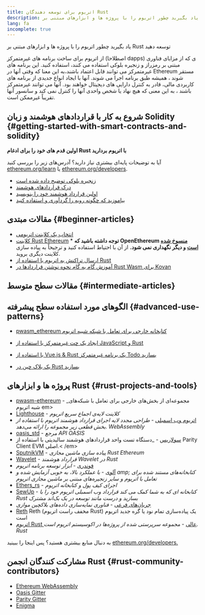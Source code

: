 ```yaml
---
title: اتریوم برای توسعه دهندگان Rust
description: یاد بگیرید چطور اتریوم را با پروژه ها و ابزارهای مبتنی بر rust توسعه دهید
lang: fa
incomplete: true
---
```


<FeaturedText>یاد بگیرید چطور اتریوم را با پروژه ها و ابزارهای مبتنی بر Rust توسعه دهید</FeaturedText>

از اتریوم برای ساخت برنامه های غیرمتمرکز (اصطلاحا dapps) ی که از مزایای فناوری مبتنی بر رمزراز و زنجیره بلوکی استفاده می کنند، استفاده کنید. این برنامه های غیرمتمرکز می توانند قابل اعتماد باشند،به این معنا که وقتی آنها در Ethereum مستقر شوند ، همیشه طبق برنامه اجرا می شوند. آنها با ایجاد انواع جدیدی از برنامه های کاربردی مالی، قادر به کنترل دارایی های دیجیتال خواهند بود. آنها می توانند غیرمتمرکز باشند ، به این معنی که هیچ نهاد یا شخص واحدی آنها را کنترل نمی کند و سانسور آنها تقریباً غیرممکن است.

## شروع به کار با قراردادهای هوشمند و زبان Solidity {#getting-started-with-smart-contracts-and-solidity}

**اولین قدم های خود را برای ادغام Rust با اتریوم بردارید**

آیا به توضیحات پایه‌ای بیشتری نیاز دارید؟ آدرس‌های زیر را بررسی کنید [ethereum.org/learn](/learn/) یا [ethereum.org/developers](/developers/).

- [زنجیره بلوکی توضیح داده شده است](https://kauri.io/article/d55684513211466da7f8cc03987607d5/blockchain-explained)
- [درک قراردادهای هوشمند](https://kauri.io/article/e4f66c6079e74a4a9b532148d3158188/ethereum-101-part-5-the-smart-contract)
- [اولین قرارداد هوشمند خود را بنویسید](https://kauri.io/article/124b7db1d0cf4f47b414f8b13c9d66e2/remix-ide-your-first-smart-contract)
- [بیاموزید که چگونه رویه را گردآوری و استفاده کنید](https://kauri.io/article/973c5f54c4434bb1b0160cff8c695369/understanding-smart-contract-compilation-and-deployment)

## مقالات مبتدی {#beginner-articles}

- [انتخاب یک کلاینت اتریومی](https://www.trufflesuite.com/docs/truffle/reference/choosing-an-ethereum-client)
- [کلاینت Rust Ethereum](https://openethereum.github.io/) \* **توجه داشته باشید که OpenEthereum [منسوخ شده است](https://medium.com/openethereum/gnosis-joins-erigon-forerly-turbo-geth-to-release-next-gen-ethereum-client-c6708dd06dd) و دیگر نگهداری نمی شود.** از آن با احتیاط استفاده کنید و ترجیحاً به پیاده سازی کلاینت دیگری بروید.
- [ارسال تراکنش به اتریوم با استفاده از Rust](https://kauri.io/#collections/A%20Hackathon%20Survival%20Guide/sending-ethereum-transactions-with-rust/)
- [آموزش گام به گام نحوه نوشتن قراردادها در Rust Wasm برای Kovan](https://github.com/paritytech/pwasm-tutorial)

## مقالات سطح متوسط {#intermediate-articles}

## الگوهای مورد استفاده سطح پیشرفته {#advanced-use-patterns}

- [pwasm_ethereum کتابخانه خارجی برای تعامل با شبکه شبیه اتریوم](https://github.com/openethereum/pwasm-ethereum)
- [ایجاد یک چت غیرمتمرکز با استفاده از JavaScript و Rust](https://medium.com/perlin-network/build-a-decentralized-chat-using-javascript-rust-webassembly-c775f8484b52)
- [با استفاده از Vue.js & Rust یک برنامه غیرمتمرکز Todo بسازید](https://medium.com/@jjmace01/build-a-decentralized-todo-app-using-vue-js-rust-webassembly-5381a1895beb)

- [یک بلاک چین در Rust بسازید](https://blog.logrocket.com/how-to-build-a-blockchain-in-rust/)

## پروژه ها و ابزارهای Rust {#rust-projects-and-tools}

- [pwasm-ethereum](https://github.com/paritytech/pwasm-ethereum) - _مجموعه‌ای از بخش‌های خارجی‌ برای تعامل با شبکه‌های شبه اتریوم</a> em></li>
- [Lighthouse](https://github.com/sigp/lighthouse) - _کلاینت لایه‌ی اجماع سریع اتریوم_
- [اتریوم وب اسمبلی](https://ewasm.readthedocs.io/en/mkdocs/) - _طراحی مجدد لایه اجرای قرارداد هوشمند اتریوم با استفاده از بخش قطعی زیر مجموعه را ارائه می‌دهد. WebAssembly_
- [oasis_std](https://docs.rs/oasis-std/latest/oasis_std/index.html) - _مرجع API OASIS_
- [سولاریس](https://github.com/paritytech/sol-rs) - _دستگاه تست واحد قراردادهای هوشمند سالیدیتی با استفاده از Parity Client EVM اصلی.< /em></li>
- [SputnikVM](https://github.com/rust-blockchain/evm) - _پیاده سازی ماشین مجازی Rust Ethereum_
- [Wavelet](https://wavelet.perlin.net/docs/smart-contracts) - _قرارداد هوشمند Wavelet در Rust_
- [فوندری](https://github.com/foundry-rs/foundry) - _ابزار توسعه برنامه اتریوم_
- [آلوی](https://alloy.rs) - _با عملکرد بالا، به خوبی آزمایش شده و amp; کتابخانه‌های مستند شده برای تعامل با اتریوم و سایر زنجیره‌های مبتنی بر ماشین مجازی اتریوم_
- [Ethers_rs](https://github.com/gakonst/ethers-rs) - _اجرای کیف پول و کتابخانه اتریوم_
- [SewUp](https://github.com/second-state/SewUp) - _کتابخانه ای که به شما کمک می کند قرارداد وب اسمبلی اتریوم خود را با Rust بسازید و درست مانند توسعه در یک بک‌اند مشترک_
- [جریان‌های فرعی](https://github.com/streamingfast/substreams) - _فناوری نمایه‌سازی داده‌های بلاکچین موازی_
- [Reth](https://github.com/paradigmxyz/reth) Reth (مخفف راست اتریوم Rust) یک پیاده‌سازی تمام نود یا گره جدید اتریوم است
- [اتریوم Rust عالی](https://github.com/Vid201/awesome-ethereum-rust) - _مجموعه سرپرستی شده از پروژه‌ها در اکوسیستم اتریوم است. Rust_</ul>

به دنبال منابع بیشتری هستید؟ پس اینجا را ببینید [ethereum.org/developers.](/developers/)

## مشارکت کنندگان انجمن Rust {#rust-community-contributors}

- [Ethereum WebAssembly](https://gitter.im/ewasm/Lobby)
- [Oasis Gitter](https://gitter.im/Oasis-official/Lobby)
- [Parity Gitter](https://gitter.im/paritytech/parity)
- [Enigma](https://discord.gg/SJK32GY)
